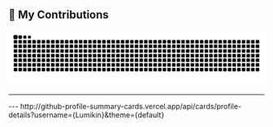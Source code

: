 



## 🐍 My Contributions

<div align="center">
  <picture>
    <source media="(prefers-color-scheme: dark)" srcset="https://raw.githubusercontent.com/Lumikin/Lumikin/output/github-contribution-grid-snake-dark.svg" />
    <source media="(prefers-color-scheme: light)" srcset="https://raw.githubusercontent.com/Lumikin/Lumikin/output/github-contribution-grid-snake.svg" />
    <img alt="github-snake" src="https://raw.githubusercontent.com/Lumikin/Lumikin/output/github-contribution-grid-snake.svg" />
  </picture>
</div>

<hr>
---
http://github-profile-summary-cards.vercel.app/api/cards/profile-details?username={Lumikin}&theme={default}
